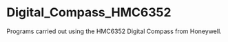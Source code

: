 Digital_Compass_HMC6352
=======================

Programs carried out using the HMC6352 Digital Compass from Honeywell.
